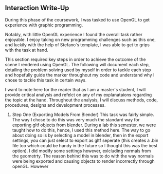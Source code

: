 Interaction Write-Up
--------------------

During this phase of the coursework, I was tasked to use OpenGL to get experience with graphic programming.

Notably, with little OpenGL experience I found the overall task rather enjoyable. I enjoy taking on new programming challenges such as this one, and luckily with the help of Stefano's template, I was able to get to grips with the task at hand.

This section required key steps in order to achieve the outcome of the scene I rendered using OpenGL. The following will document each step, detailing the problem solving used by myself in order to tackle each step and hopefully guide the marker throughout my code and understand why I chose to tackle this task in certain ways.

I want to note here for the reader that as I am a master's student, I will provide critical analysis and refelct on any of my explanataions regarding the topic at the hand. Throughout the analysis, I will discuss methods, code, procedures, designs and development processes.

1. Step One (Exporting Models From Blender)
This task was fairly simple. The way I chose to do this was very much the standard way for exporting gltf objects from blender. During a lab this semester, we were taught how to do this, hence, I used this method here. The way to go about doing so is by selecting a model in blender, then in the export settings, you can just select to export as gltf seperate (this creates a .bin file too which could be handy in the future so I thought this was the best option). I did modify some settings however, exlcluding normals from the geometrty. The reason behind this was to do with the way normals were being exported and causing objects to render incorrectly through openGL. However 
